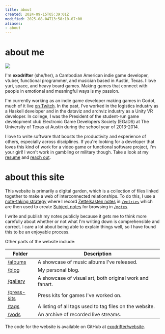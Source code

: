 ```yaml
---
title: about
created: 2024-09-15T05:39:01Z
modified: 2025-08-04T13:58:10-07:00
aliases:
- about
---
```


# about me

<div class="home-banner">

![](blog/avatar.png)

I'm **exodrifter** (she/her), a Cambodian American indie game developer, vtuber, functional programmer, and musician based in Austin, Texas. I love yuri, space, and heavy board games. Making games that connect with people in emotional and meaningful ways is my passion.

</div>

I'm currently working as an indie game developer making games in Godot, much of it live [on Twitch](https://www.twitch.tv/exodrifter_). In the past, I've worked in the logistics industry as a Haskell developer and in the dataviz and archviz industry as a Unity VR developer. In college, I was the President of the student-run game development club Electronic Game Developers Society (EGaDS) at The University of Texas at Austin during the school year of 2013-2014.

I love to write software that boosts the productivity and experience of others, especially across disciplines. If you're looking for a developer that loves this kind of work for a video game or functional software project, I'm your girl! I won't work in gambling or military though. Take a look at my [resume](resume.md) and [reach out](contact.md).

# about this site

This website is primarily a digital garden, which is a collection of files linked together to make a web of interconnected relationships. To do this, I use a [note-taking strategy](notes/note-taking-strategy.md) where I record [Zettelkasten notes](notes/zettelkasten-note.md) in [`/entries`](entries/index.md) which are then used to create [Subject notes](notes/subject-note.md) for browsing in [`/notes`](notes/index.md).

I write and publish my notes publicly because it gets me to think more carefully about whether or not what I'm writing down is comprehensible and correct. I care a lot about being able to explain things well, so I have found this to be an enjoyable process.

Other parts of the website include:

| Folder   | Description |
|----------|-------------|
| [/albums](albums/index.md) | A showcase of music albums I've released. |
| [/blog](blog/index.md) | My personal blog. |
| [/gallery](gallery/index.md) | A showcase of visual art, both original work and fanart. |
| [/press-kits](press-kits/index.md) | Press kits for games I've worked on. |
| [/tags](tags/index.md) | A listing of all tags used to tag files on the website. |
| [/vods](vods/index.md) | An archive of recorded live streams. |

The code for the website is available on GitHub at [exodrifter/website](https://github.com/exodrifter/website).
